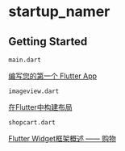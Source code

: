 # startup_namer

## Getting Started

`main.dart`

[编写您的第一个 Flutter App](https://flutterchina.club/get-started/codelab/)

`imageview.dart`

[在Flutter中构建布局](https://flutterchina.club/tutorials/layout/)

`shopcart.dart`

[Flutter Widget框架概述 —— 购物](https://flutterchina.club/widgets-intro/)
